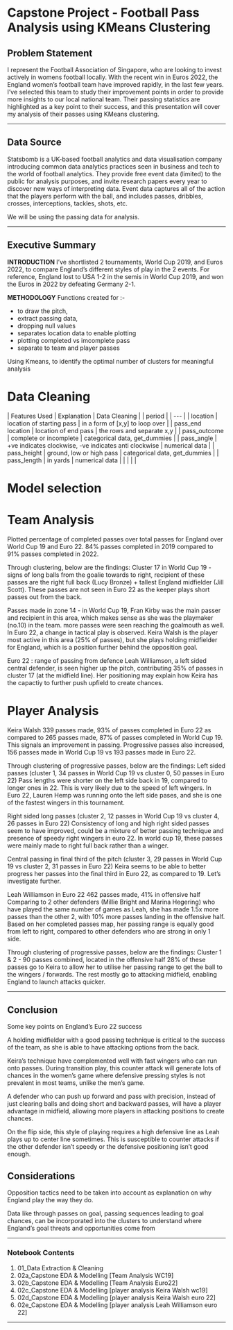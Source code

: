 # Capstone Project - Football Pass Analysis using KMeans Clustering

## Problem Statement
I represent the Football Association of Singapore, who are looking to invest actively in womens football locally. With the recent win in Euros 2022, the England women’s football team have improved rapidly, in the last few years. I’ve selected this team to study their improvement points in order to provide more insights to our local national team. Their passing statistics are highlighted as a key point to their success, and this presentation will cover my analysis of their passes using KMeans clustering.

--- 
## Data Source
Statsbomb is a UK-based football analytics and data visualisation company introducing common data analytics practices seen in business and tech to the world of football analytics. They provide free event data (limited) to the public for analysis purposes, and invite research papers every year to discover new ways of interpreting data. Event data captures all of the action that the players perform with the ball, and includes passes, dribbles, crosses, interceptions, tackles, shots, etc.

We will be using the passing data for analysis.

---
## Executive Summary
**INTRODUCTION**
I’ve shortlisted 2 tournaments, World Cup 2019, and Euros 2022, to compare England’s different styles of play in the 2 events.
For reference, England lost to USA 1-2 in the semis in World Cup 2019, and won the Euros in 2022 by defeating Germany 2-1.

**METHODOLOGY**
Functions created for :-
 - to draw the pitch, 
 - extract passing data, 
 - dropping null values
 - separates location data to enable plotting
 - plotting completed vs imcomplete pass
 - separate to team and player passes

Using Kmeans, to identify the optimal number of clusters for meaningful analysis 

# Data Cleaning 

| Features Used     | Explanation                                           | Data Cleaning                   |
| period            |                                                       | ---                             |
| location          | location of starting pass                             | in a form of [x,y] to loop over |
| pass_end location | location of end pass                                  | the rows and separate x,y       |
| pass_outcome      | complete or incomplete                                | categorical data, get_dummies   |
| pass_angle        | +ve indicates clockwise, -ve indicates anti clockwise | numerical data                  |
| pass_height       | ground, low or high pass                              | categorical data, get_dummies   |
| pass_length       | in yards                                              | numerical data                  |
|                   |                                                       |                                 |

# Model selection


# Team Analysis
Plotted percentage of completed passes over total passes for England over World Cup 19 and Euro 22. 84% passes completed in 2019 compared to 91% passes completed in 2022.

Through clustering, below are the findings:
Cluster 17 in World Cup 19 - signs of long balls from the goalie towards to right, recipient of these passes are the right full back (Lucy Bronze) + tallest England midfielder (Jill Scott). These passes are not seen in Euro 22 as the keeper plays short passes out from the back.

Passes made in zone 14 - in World Cup 19, Fran Kirby was the main passer and recipient in this area, which makes sense as she was the playmaker (no.10) in the team. more passes were seen reaching the goalmouth as well. In Euro 22, a change in tactical play is observed. Keira Walsh is the player most active in this area (25% of passes), but she plays holding midfielder for England, which is a position further behind the opposition goal.

Euro 22 : range of passing from defence
Leah Williamson, a left sided central defender, is seen higher up the pitch, contributing 35% of passes in cluster 17 (at the midfield line). Her positioning may explain how Keira has the capactiy to further push upfield to create chances.

# Player Analysis
Keira Walsh
339 passes made, 93% of passes completed in Euro 22 as compared to 265 passes made, 87% of passes completed in World Cup 19. This signals an improvement in passing. Progressive passes also increased, 156 passes made in World Cup 19 vs 193 passes made in Euro 22.

Through clustering of progressive passes, below are the findings:
Left sided passes (cluster 1, 34 passes in World Cup 19 vs cluster 0, 50 passes in Euro 22) 
Pass lengths were shorter on the left side back in 19, compared to longer ones in 22. This is very likely due to the speed of left wingers. In Euro 22, Lauren Hemp was running onto the left side pases, and she is one of the fastest wingers in this tournament.

Right sided long passes (cluster 2, 12 passes in World Cup 19 vs cluster 4, 26 passes in Euro 22) 
Consistency of long and high right sided passes seem to have improved, could be a mixture of better passing technique and presence of speedy right wingers in euro 22. In world cup 19, these passes were mainly made to right full back rather than a winger. 

Central passing in final third of the pitch (cluster 3, 29 passes in World Cup 19 vs cluster 2, 31 passes in Euro 22) 
Keira seems to be able to better progress her passes into the final third in Euro 22, as compared to 19. Let’s investigate further. 

Leah Williamson in Euro 22
462 passes made, 41% in offensive half
Comparing to 2 other defenders (Millie Bright and Marina Hegering) who have played the same number of games as Leah, she has made 1.5x more passes than the other 2, with 10% more passes landing in the offensive half. Based on her completed passes map, her passing range is equally good from left to right, compared to other defenders who are strong in only 1 side.

Through clustering of progressive passes, below are the findings:
Cluster 1 & 2 - 90 passes combined, located in the offensive half
28% of these passes go to Keira to allow her to utilise her passing range to get the ball to the wingers / forwards. The rest mostly go to attacking midfield, enabling England to launch attacks quicker.


---
## Conclusion 

Some key points on England’s Euro 22 success

A holding midfielder with a good passing technique is critical to the success of the team, as she is able to have attacking options from the back.

Keira’s technique have complemented well with fast wingers who can run onto passes. During transition play, this counter attack will generate lots of chances in the women’s game where defensive pressing styles is not prevalent in most teams, unlike the men’s game.

A defender who can push up forward and pass with precision, instead of just clearing balls and doing short and backward passes, will have a player advantage in midfield, allowing more players in attacking positions to create chances. 

On the flip side, this style of playing requires a high defensive line as Leah plays up to center line sometimes. This is susceptible to counter attacks if the other defender isn’t speedy or the defensive positioning isn’t good enough.


## Considerations
Opposition tactics need to be taken into account as explanation on why England play the way they do.

Data like through passes on goal, passing sequences leading to goal chances, can be incorporated into the clusters to understand where England’s goal threats and opportunities come from

--- 

### Notebook Contents
1. 01_Data Extraction & Cleaning
2. 02a_Capstone EDA & Modelling [Team Analysis WC19]
3. 02b_Capstone EDA & Modelling [Team Analysis Euro22]
4. 02c_Capstone EDA & Modelling [player analysis Keira Walsh wc19]
5. 02d_Capstone EDA & Modelling [player analysis Keira Walsh euro 22]
6. 02e_Capstone EDA & Modelling [player analysis Leah Williamson euro 22]


---

